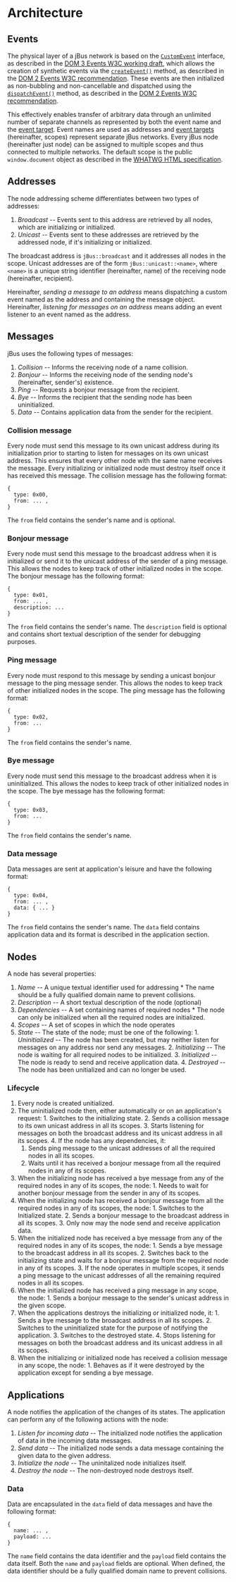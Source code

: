 # Architecture #

## Events ##

The physical layer of a jBus network is based on the [`CustomEvent`][CustomEvent] interface, as described in the [DOM 3 Events W3C working draft][DOM 3 Events], which allows the creation of synthetic events via the [`createEvent()`][DocumentEvent.createEvent] method, as described in the [DOM 2 Events W3C recommendation][DOM 2 Events]. These events are then initialized as non-bubbling and non-cancellable and dispatched using the [`dispatchEvent()`][EventTarget.dispatchEvent] method, as described in the [DOM 2 Events W3C recommendation][DOM 2 Events].

This effectively enables transfer of arbitrary data through an unlimited number of separate channels as represented by both the event name and the [event target][EventTarget]. Event names are used as addresses and [event targets][EventTarget] (hereinafter, scopes) represent separate jBus networks. Every jBus node (hereinafter just node) can be assigned to multiple scopes and thus connected to multiple networks. The default scope is the public `window.document` object as described in the [WHATWG HTML specification][Window interface specification].

  [DOM 2 Events]: http://www.w3.org/TR/DOM-Level-2-Events/ "DOM 2 Events Specification"
  [DOM 3 Events]: http://www.w3.org/TR/DOM-Level-3-Events/ "DOM 3 Events Specification"
  [CustomEvent]: http://www.w3.org/TR/DOM-Level-3-Events/#interface-CustomEvent "DOM 3 Events Specification"
  [DocumentEvent.createEvent]: http://www.w3.org/TR/DOM-Level-2-Events/events.html#Events-DocumentEvent-createEvent "DOM 2 Events Specification"
  [EventTarget.dispatchEvent]: http://www.w3.org/TR/DOM-Level-2-Events/events.html#Events-EventTarget-dispatchEvent "DOM 2 Events Specification"
  [EventTarget]: http://www.w3.org/TR/DOM-Level-2-Events/events.html#Events-EventTarget "DOM 2 Events Specification"
  [Window interface specification]: http://www.whatwg.org/specs/web-apps/current-work/multipage/browsers.html#the-window-object "HTML Standard"

## Addresses ##

The node addressing scheme differentiates between two types of addresses:

  1. *Broadcast* -- Events sent to this address are retrieved by all nodes, which are initializing or initialized.
  2. *Unicast* -- Events sent to these addresses are retrieved by the addressed node, if it's initializing or initialized.

The broadcast address is `jBus::broadcast` and it addresses all nodes in the scope. Unicast addresses are of the form `jBus::unicast::<name>`, where `<name>` is a unique string identifier (hereinafter, name) of the receiving node (hereinafter, recipient).

Hereinafter, *sending a message to an address* means dispatching a custom event named as the address and containing the message object. Hereinafter, *listening for messages on an address* means adding an event listener to an event named as the address.

## Messages ##

jBus uses the following types of messages:

  1. *Collision* -- Informs the receiving node of a name collision.
  2. *Bonjour* -- Informs the receiving node of the sending node's (hereinafter, sender's) existence.
  3. *Ping* -- Requests a bonjour message from the recipient.
  4. *Bye* -- Informs the recipient that the sending node has been uninitialized.
  5. *Data* -- Contains application data from the sender for the recipient.

### Collision message ###

Every node must send this message to its own unicast address during its initialization prior to starting to listen for messages on its own unicast address. This ensures that every other node with the same name receives the message. Every initializing or initialized node must destroy itself once it has received this message. The collision message has the following format:

    {
      type: 0x00,
      from: ... ,
    }

The `from` field contains the sender's name and is optional.

### Bonjour message ###

Every node must send this message to the broadcast address when it is initialized or send it to the unicast address of the sender of a ping message. This allows the nodes to keep track of other initialized nodes in the scope. The bonjour message has the following format:

    {
      type: 0x01,
      from: ... ,
      description: ...
    }

The `from` field contains the sender's name. The `description` field is optional and contains short textual description of the sender for debugging purposes.

### Ping message ###

Every node must respond to this message by sending a unicast bonjour message to the ping message sender. This allows the nodes to keep track of other initialized nodes in the scope. The ping message has the following format:

    {
      type: 0x02,
      from: ...
    }

The `from` field contains the sender's name.

### Bye message ###

Every node must send this message to the broadcast address when it is uninitialized. This allows the nodes to keep track of other initialized nodes in the scope. The bye message has the following format:

    {
      type: 0x03,
      from: ...
    }

The `from` field contains the sender's name.

### Data message ###

Data messages are sent at application's leisure and have the following format:

    {
      type: 0x04,
      from: ... ,
      data: { ... }
    }

The `from` field contains the sender's name. The `data` field contains application data and its format is described in the application section.

## Nodes ##

A node has several properties:

  1. *Name* -- A unique textual identifier used for addressing
    * The name should be a fully qualified domain name to prevent collisions.
  1. *Description* -- A short textual description of the node (optional)
  2. *Dependencies* -- A set containing names of required nodes
    * The node can only be initialized when all the required nodes are initialized.
  3. *Scopes* -- A set of scopes in which the node operates
  4. *State* -- The state of the node; must be one of the following:
    1. *Uninitialized* -- The node has been created, but may neither listen for messages on any address nor send any messages.
    2. *Initializing* -- The node is waiting for all required nodes to be initialized.
    3. *Initialized* -- The node is ready to send and receive application data.
    4. *Destroyed* -- The node has been unitialized and can no longer be used.

### Lifecycle ###

  1. Every node is created unitialized.
  2. The uninitialized node then, either automatically or on an application's request:
    1. Switches to the initializing state.
    2. Sends a collision message to its own unicast address in all its scopes.
    3. Starts listening for messages on both the broadcast address and its unicast address in all its scopes.
    4. If the node has any dependencies, it:
        1. Sends ping message to the unicast addresses of all the required nodes in all its scopes.
        2. Waits until it has received a bonjour message from all the required nodes in any of its scopes.
  3. When the initializing node has received a bye message from any of the required nodes in any of its scopes, the node:
    1. Needs to wait for another bonjour message from the sender in any of its scopes.
  4. When the initializing node has received a bonjour message from all the required nodes in any of its scopes, the node:
    1. Switches to the Initialized state.
    2. Sends a bonjour message to the broadcast address in all its scopes.
    3. Only now may the node send and receive application data.
  5. When the initialized node has received a bye message from any of the required nodes in any of its scopes, the node:
    1. Sends a bye message to the broadcast address in all its scopes.
    2. Switches back to the initializing state and waits for a bonjour message from the required node in any of its scopes.
    3. If the node operates in multiple scopes, it sends a ping message to the unicast addresses of all the remaining required nodes in all its scopes.
  6. When the initialized node has received a ping message in any scope, the node:
    1. Sends a bonjour message to the sender's unicast address in the given scope.
  7. When the applications destroys the initializing or initialized node, it:
    1. Sends a bye message to the broadcast address in all its scopes.
    2. Switches to the uninitialized state for the purpose of notifying the application.
    3. Switches to the destroyed state.
    4. Stops listening for messages on both the broadcast address and its unicast address in all its scopes.
  8. When the initializing or initialized node has received a collision message in any scope, the node:
    1. Behaves as if it were destroyed by the application except for sending a bye message.

## Applications ##

A node notifies the application of the changes of its states. The application can perform any of the following actions with the node:

  1. *Listen for incoming data* -- The initialized node notifies the application of data in the incoming data messages.
  2. *Send data* -- The initialized node sends a data message containing the given data to the given address.
  3. *Initialize the node* -- The uninitalized node initializes itself.
  4. *Destroy the node* -- The non-destroyed node destroys itself.
  
### Data ###

Data are encapsulated in the `data` field of data messages and have the following format:

    {
      name: ... ,
      payload: ...
    }

The `name` field contains the data identifier and the `payload` field contains the data itself. Both the `name` and `payload` fields are optional.  When defined, the data identifier should be a fully qualified domain name to prevent collisions.